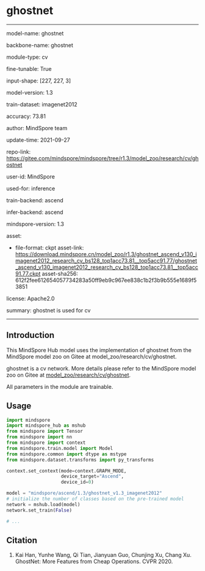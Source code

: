 # ghostnet

---

model-name: ghostnet

backbone-name: ghostnet

module-type: cv

fine-tunable: True

input-shape: [227, 227, 3]

model-version: 1.3

train-dataset: imagenet2012

accuracy: 73.81

author: MindSpore team

update-time: 2021-09-27

repo-link: <https://gitee.com/mindspore/mindspore/tree/r1.3/model_zoo/research/cv/ghostnet>

user-id: MindSpore

used-for: inference

train-backend: ascend

infer-backend: ascend

mindspore-version: 1.3

asset:

-
    file-format: ckpt
    asset-link: <https://download.mindspore.cn/model_zoo/r1.3/ghostnet_ascend_v130_imagenet2012_research_cv_bs128_top1acc73.81__top5acc91.77/ghostnet_ascend_v130_imagenet2012_research_cv_bs128_top1acc73.81__top5acc91.77.ckpt>
    asset-sha256: 612f2fee612654057734283a50ff9eb9c967ee838c1b2f3b9b555e1689f53851

license: Apache2.0

summary: ghostnet is used for cv

---

## Introduction

This MindSpore Hub model uses the implementation of ghostnet from the MindSpore model zoo on Gitee at model_zoo/research/cv/ghostnet.

ghostnet is a cv network. More details please refer to the MindSpore model zoo on Gitee at [model_zoo/research/cv/ghostnet](https://gitee.com/mindspore/mindspore/blob/r1.3/model_zoo/research/cv/ghostnet/README_CN.md).

All parameters in the module are trainable.

## Usage

```python
import mindspore
import mindspore_hub as mshub
from mindspore import Tensor
from mindspore import nn
from mindspore import context
from mindspore.train.model import Model
from mindspore.common import dtype as mstype
from mindspore.dataset.transforms import py_transforms

context.set_context(mode=context.GRAPH_MODE,
                    device_target="Ascend",
                    device_id=0)

model = "mindspore/ascend/1.3/ghostnet_v1.3_imagenet2012"
# initialize the number of classes based on the pre-trained model
network = mshub.load(model)
network.set_train(False)

# ...
```

## Citation

1. Kai Han, Yunhe Wang, Qi Tian, Jianyuan Guo, Chunjing Xu, Chang Xu. GhostNet: More Features from Cheap Operations. CVPR 2020.
